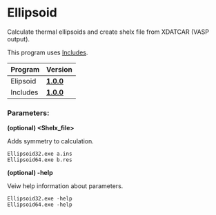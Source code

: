 # Ellipsoid

  Calculate thermal ellipsoids and create shelx file from XDATCAR (VASP output).

  This program uses [Includes](https://github.com/Robot2100/Includes).
  
  
Program | Version
--- | ---
Elipsoid | **[1.0.0](https://github.com/Robot2100/Ellipsoid/releases)**
Includes | **[1.0.0](https://github.com/Robot2100/Includes/releases)**

### Parameters:

**(optional) <Shelx_file>** 

Adds symmetry to calculation.

    Ellipsoid32.exe a.ins
    Ellipsoid64.exe b.res

**(optional) -help**

Veiw help information about parameters.

    Ellipsoid32.exe -help
    Ellipsoid64.exe -help

